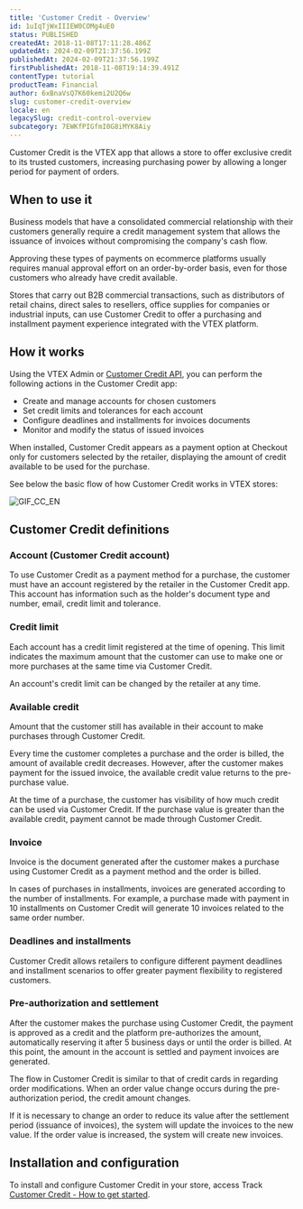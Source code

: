 ```yaml
---
title: 'Customer Credit - Overview'
id: 1uIqTjWxIIIEW0COMg4uE0
status: PUBLISHED
createdAt: 2018-11-08T17:11:28.486Z
updatedAt: 2024-02-09T21:37:56.199Z
publishedAt: 2024-02-09T21:37:56.199Z
firstPublishedAt: 2018-11-08T19:14:39.491Z
contentType: tutorial
productTeam: Financial
author: 6xBnaVsQ7K60kemi2U2Q6w
slug: customer-credit-overview
locale: en
legacySlug: credit-control-overview
subcategory: 7EWKfPIGfmI0G8iMYK8Aiy
---
```


Customer Credit is the VTEX app that allows a store to offer exclusive credit to its trusted customers, increasing purchasing power by allowing a longer period for payment of orders.

## When to use it

Business models that have a consolidated commercial relationship with their customers generally require a credit management system that allows the issuance of invoices without compromising the company's cash flow.

Approving these types of payments on ecommerce platforms usually requires manual approval effort on an order-by-order basis, even for those customers who already have credit available.

Stores that carry out B2B commercial transactions, such as distributors of retail chains, direct sales to resellers, office supplies for companies or industrial inputs, can use Customer Credit to offer a purchasing and installment payment experience integrated with the VTEX platform.

## How it works

Using the VTEX Admin or [Customer Credit API](https://developers.vtex.com/docs/api-reference/customer-credit-api), you can perform the following actions in the Customer Credit app:

- Create and manage accounts for chosen customers
- Set credit limits and tolerances for each account
- Configure deadlines and installments for invoices documents
- Monitor and modify the status of issued invoices

<div class="alert alert-info">
When installed, Customer Credit appears as a payment option at Checkout only for customers selected by the retailer, displaying the amount of credit available to be used for the purchase.
</div>

See below the basic flow of how Customer Credit works in VTEX stores:

![GIF_CC_EN](//images.ctfassets.net/alneenqid6w5/6e4DmVcrW4FCvZgrhOYQDe/28fd6b4db8e48a99115fd02e00273b54/GIF_CC_EN.gif)

## Customer Credit definitions

### Account (Customer Credit account)

To use Customer Credit as a payment method for a purchase, the customer must have an account registered by the retailer in the Customer Credit app. This account has information such as the holder's document type and number, email, credit limit and tolerance.

### Credit limit

Each account has a credit limit registered at the time of opening. This limit indicates the maximum amount that the customer can use to make one or more purchases at the same time via Customer Credit.

<div class="alert alert-warning">
An account's credit limit can be changed by the retailer at any time.
</div>

### Available credit

Amount that the customer still has available in their account to make purchases through Customer Credit.

Every time the customer completes a purchase and the order is billed, the amount of available credit decreases. However, after the customer makes payment for the issued invoice, the available credit value returns to the pre-purchase value.

<div class="alert alert-warning">
At the time of a purchase, the customer has visibility of how much credit can be used via Customer Credit. If the purchase value is greater than the available credit, payment cannot be made through Customer Credit.
</div>

### Invoice

Invoice is the document generated after the customer makes a purchase using Customer Credit as a payment method and the order is billed.

In cases of purchases in installments, invoices are generated according to the number of installments. For example, a purchase made with payment in 10 installments on Customer Credit will generate 10 invoices related to the same order number.

### Deadlines and installments

Customer Credit allows retailers to configure different payment deadlines and installment scenarios to offer greater payment flexibility to registered customers.

### Pre-authorization and settlement

After the customer makes the purchase using Customer Credit, the payment is approved as a credit and the platform pre-authorizes the amount, automatically reserving it after 5 business days or until the order is billed. At this point, the amount in the account is settled and payment invoices are generated.

The flow in Customer Credit is similar to that of credit cards in regarding order modifications. When an order value change occurs during the pre-authorization period, the credit amount changes.

<div class="alert alert-warning">
If it is necessary to change an order to reduce its value after the settlement period (issuance of invoices), the system will update the invoices to the new value. If the order value is increased, the system will create new invoices.
</div>

## Installation and configuration

To install and configure Customer Credit in your store, access Track [Customer Credit - How to get started](https://help.vtex.com/en/tracks/customer-credit-getting-started--1hCRg21lXYy2seOKgqQ2CC/36grlQ69NK6OCuioeekyCs).
